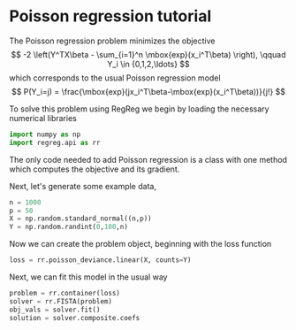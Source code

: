 # Poisson regression tutorial

The Poisson regression problem minimizes the objective
$$
-2 \left(Y^TX\beta - \sum_{i=1}^n \mbox{exp}(x_i^T\beta) \right), \qquad Y_i \in {0,1,2,\ldots}
$$
which corresponds to the usual Poisson regression model
$$
P(Y_i=j) = \frac{\mbox{exp}(jx_i^T\beta-\mbox{exp}(x_i^T\beta))}{j!}
$$

To solve this problem using RegReg we begin by loading the necessary numerical libraries

```python
import numpy as np
import regreg.api as rr
```
The only code needed to add Poisson regression is a class
with one method which computes the objective and its gradient.

Next, let's generate some example data,

```python
n = 1000
p = 50
X = np.random.standard_normal((n,p))
Y = np.random.randint(0,100,n)
```
Now we can create the problem object, beginning with the loss function

```python
loss = rr.poisson_deviance.linear(X, counts=Y)
```
Next, we can fit this model in the usual way

```python
problem = rr.container(loss)
solver = rr.FISTA(problem)
obj_vals = solver.fit()
solution = solver.composite.coefs
```

